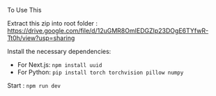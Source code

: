 To Use This

Extract this zip into root folder : https://drive.google.com/file/d/12uGMR8OmIEDGZIp23DOgE6TYfwR-Tt0h/view?usp=sharing

Install the necessary dependencies:

- For Next.js: `npm install uuid`
- For Python: `pip install torch torchvision pillow numpy`

Start : `npm run dev`
